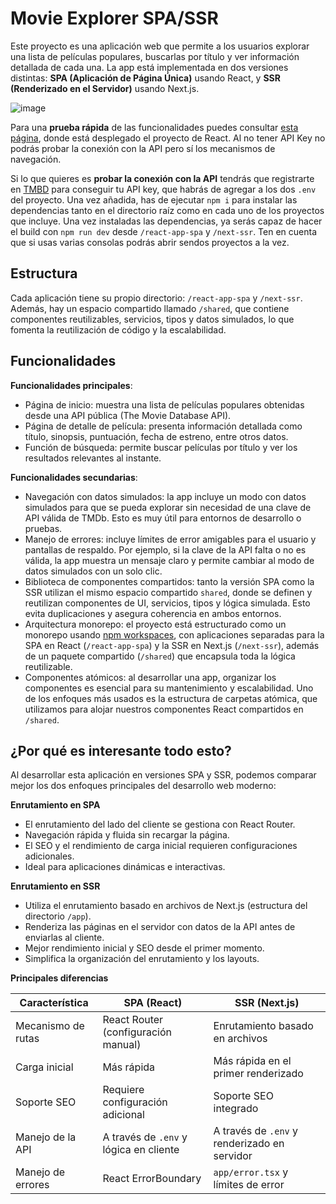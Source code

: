 # Movie Explorer SPA/SSR

Este proyecto es una aplicación web que permite a los usuarios explorar una lista de películas populares, buscarlas por título y ver información detallada de cada una. La app está implementada en dos versiones distintas: **SPA (Aplicación de Página Única)** usando React, y **SSR (Renderizado en el Servidor)** usando Next.js.

![image](https://github.com/user-attachments/assets/d2cb9720-903d-48d9-a2ec-3f1e71180e81)

Para una **prueba rápida** de las funcionalidades puedes consultar [esta página](https://film-browsing-spa-ssr-react-app-spa.vercel.app/), donde está desplegado el proyecto de React. Al no tener API Key no podrás probar la conexión con la API pero sí los mecanismos de navegación.

Si lo que quieres es **probar la conexión con la API** tendrás que registrarte en [TMBD](https://developer.themoviedb.org/docs/getting-started) para conseguir tu API key, que habrás de agregar a los dos `.env` del proyecto. Una vez añadida, has de ejecutar `npm i` para instalar las dependencias tanto en el directorio raíz como en cada uno de los proyectos que incluye. Una vez instaladas las dependencias, ya serás capaz de hacer el build con `npm run dev` desde `/react-app-spa` y `/next-ssr`. Ten en cuenta que si usas varias consolas podrás abrir sendos proyectos a la vez.

## Estructura

Cada aplicación tiene su propio directorio: `/react-app-spa` y `/next-ssr`. Además, hay un espacio compartido llamado `/shared`, que contiene componentes reutilizables, servicios, tipos y datos simulados, lo que fomenta la reutilización de código y la escalabilidad.

## Funcionalidades

**Funcionalidades principales**:
- Página de inicio: muestra una lista de películas populares obtenidas desde una API pública (The Movie Database API).
- Página de detalle de película: presenta información detallada como título, sinopsis, puntuación, fecha de estreno, entre otros datos.
- Función de búsqueda: permite buscar películas por título y ver los resultados relevantes al instante.

**Funcionalidades secundarias**:
- Navegación con datos simulados: la app incluye un modo con datos simulados para que se pueda explorar sin necesidad de una clave de API válida de TMDb. Esto es muy útil para entornos de desarrollo o pruebas.
- Manejo de errores: incluye límites de error amigables para el usuario y pantallas de respaldo. Por ejemplo, si la clave de la API falta o no es válida, la app muestra un mensaje claro y permite cambiar al modo de datos simulados con un solo clic.
- Biblioteca de componentes compartidos: tanto la versión SPA como la SSR utilizan el mismo espacio compartido `shared`, donde se definen y reutilizan componentes de UI, servicios, tipos y lógica simulada. Esto evita duplicaciones y asegura coherencia en ambos entornos.
- Arquitectura monorepo: el proyecto está estructurado como un monorepo usando [npm workspaces](https://docs.npmjs.com/cli/v8/using-npm/workspaces), con aplicaciones separadas para la SPA en React (`/react-app-spa`) y la SSR en Next.js (`/next-ssr`), además de un paquete compartido (`/shared`) que encapsula toda la lógica reutilizable.
- Componentes atómicos: al desarrollar una app, organizar los componentes es esencial para su mantenimiento y escalabilidad. Uno de los enfoques más usados es la estructura de carpetas atómica, que utilizamos para alojar nuestros componentes React compartidos en `/shared`.

## ¿Por qué es interesante todo esto?

Al desarrollar esta aplicación en versiones SPA y SSR, podemos comparar mejor los dos enfoques principales del desarrollo web moderno:

**Enrutamiento en SPA**

- El enrutamiento del lado del cliente se gestiona con React Router.
- Navegación rápida y fluida sin recargar la página.
- El SEO y el rendimiento de carga inicial requieren configuraciones adicionales.
- Ideal para aplicaciones dinámicas e interactivas.

**Enrutamiento en SSR**

- Utiliza el enrutamiento basado en archivos de Next.js (estructura del directorio `/app`).
- Renderiza las páginas en el servidor con datos de la API antes de enviarlas al cliente.
- Mejor rendimiento inicial y SEO desde el primer momento.
- Simplifica la organización del enrutamiento y los layouts.

**Principales diferencias**

| Característica     | SPA (React)                            | SSR (Next.js)                                |
| ------------------ | -------------------------------------- | -------------------------------------------- |
| Mecanismo de rutas | React Router (configuración manual)    | Enrutamiento basado en archivos              |
| Carga inicial      | Más rápida                             | Más rápida en el primer renderizado          |
| Soporte SEO        | Requiere configuración adicional       | Soporte SEO integrado                        |
| Manejo de la API   | A través de `.env` y lógica en cliente | A través de `.env` y renderizado en servidor |
| Manejo de errores  | React ErrorBoundary                    | `app/error.tsx` y límites de error           |
